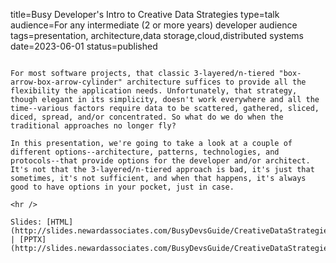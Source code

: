 title=Busy Developer's Intro to Creative Data Strategies
type=talk
audience=For any intermediate (2 or more years) developer audience
tags=presentation, architecture,data storage,cloud,distributed systems
date=2023-06-01
status=published
~~~~~~

For most software projects, that classic 3-layered/n-tiered "box-arrow-box-arrow-cylinder" architecture suffices to provide all the flexibility the application needs. Unfortunately, that strategy, though elegant in its simplicity, doesn't work everywhere and all the time--various factors require data to be scattered, gathered, sliced, diced, spread, and/or concentrated. So what do we do when the traditional approaches no longer fly?

In this presentation, we're going to take a look at a couple of different options--architecture, patterns, technologies, and protocols--that provide options for the developer and/or architect. It's not that the 3-layered/n-tiered approach is bad, it's just that sometimes, it's not sufficient, and when that happens, it's always good to have options in your pocket, just in case.
    
<hr />

Slides: [HTML](http://slides.newardassociates.com/BusyDevsGuide/CreativeDataStrategies.html) | [PPTX](http://slides.newardassociates.com/BusyDevsGuide/CreativeDataStrategies.pptx)
